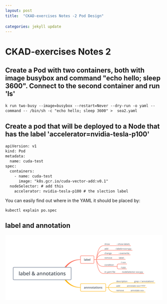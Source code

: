 ```yaml
---
layout: post
title:  "CKAD-exercises Notes -2 Pod Design"

categories: jekyll update
---
```


# CKAD-exercises Notes 2


## Create a Pod with two containers, both with image busybox and command "echo hello; sleep 3600". Connect to the second container and run 'ls'



```
k run two-busy --image=busybox --restart=Never --dry-run -o yaml --command -- /bin/sh -c "echo hello; sleep 3600" >  sea2.yaml
```

## Create a pod that will be deployed to a Node that has the label 'accelerator=nvidia-tesla-p100'

```source-yaml
apiVersion: v1
kind: Pod
metadata:
  name: cuda-test
spec:
  containers:
    - name: cuda-test
      image: "k8s.gcr.io/cuda-vector-add:v0.1"
  nodeSelector: # add this
    accelerator: nvidia-tesla-p100 # the slection label
```
You can easily find out where in the YAML it should be placed by:

```source-shell
kubectl explain po.spec
```

## label and annotation



![label-annotations](https://raw.githubusercontent.com/latermonk/latermonk.github.io/master/_posts/_images/label-annotations.png)


